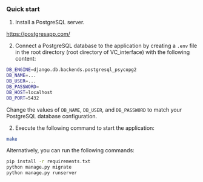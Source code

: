 ### Quick start

1. Install a PostgreSQL server.

https://postgresapp.com/

2. Connect a PostgreSQL database to the application by creating a `.env` file in the root directory (root directory of VC_interface) with the following content:

```bash
DB_ENGINE=django.db.backends.postgresql_psycopg2
DB_NAME=...
DB_USER=...
DB_PASSWORD=
DB_HOST=localhost
DB_PORT=5432
```
Change the values of `DB_NAME`, `DB_USER`, and `DB_PASSWORD` to match your PostgreSQL database configuration.

2. Execute the following command to start the application:

```bash
make
```

Alternatively, you can run the following commands:

```bash
pip install -r requirements.txt
python manage.py migrate
python manage.py runserver
```